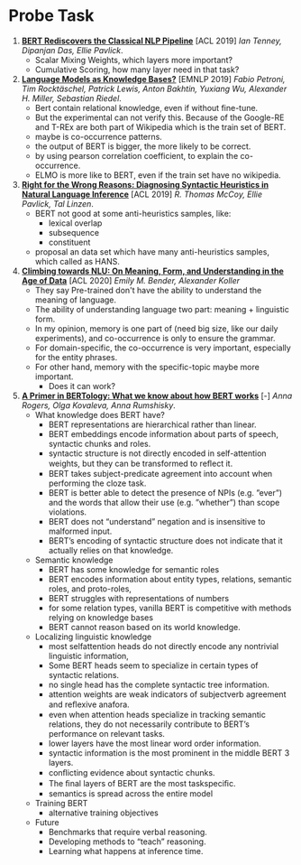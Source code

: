 # Probe Task

1. [**BERT Rediscovers the Classical NLP Pipeline**](https://github.com/iofu728/PaperRead/blob/master/paper/NLP/Probe/BertRediscovers.pdf) [ACL 2019] _Ian Tenney, Dipanjan Das, Ellie Pavlick_.
   - Scalar Mixing Weights, which layers more important?
   - Cumulative Scoring, how many layer need in that task?
2. [**Language Models as Knowledge Bases?**](https://github.com/iofu728/PaperRead/blob/master/paper/NLP/Probe/LMasKB.pdf) [EMNLP 2019] _Fabio Petroni, Tim Rocktäschel, Patrick Lewis, Anton Bakhtin, Yuxiang Wu, Alexander H. Miller, Sebastian Riedel_.
   - Bert contain relational knowledge, even if without fine-tune.
   - But the experimental can not verify this. Because of the Google-RE and T-REx are both part of Wikipedia which is the train set of BERT.
   - maybe is co-occurrence patterns.
   - the output of BERT is bigger, the more likely to be correct.
   - by using pearson correlation coefficient, to explain the co-occurrence.
   - ELMO is more like to BERT, even if the train set have no wikipedia.
3. [**Right for the Wrong Reasons: Diagnosing Syntactic Heuristics in Natural Language Inference**](https://github.com/iofu728/PaperRead/bl/master/paper/NLP/Probe/RightForTheWrongReasons.pdf) [ACL 2019] _R. Thomas McCoy, Ellie Pavlick, Tal Linzen_.
   - BERT not good at some anti-heuristics samples, like:
     - lexical overlap
     - subsequence
     - constituent
   - proposal an data set which have many anti-heuristics samples, which called as HANS.
4. [**Climbing towards NLU: On Meaning, Form, and Understanding in the Age of Data**](https://github.com/iofu728/PaperRead/blob/master/paper/NLP/Probe/climbing_towards_nlu_on_meaning_form_and_understanding_in_the_age_of_data.pdf) [ACL 2020] _Emily M. Bender, Alexander Koller_
   - They say Pre-trained don't have the ability to understand the meaning of language.
   - The ability of understanding language two part: meaning + linguistic form.
   - In my opinion, memory is one part of (need big size, like our daily experiments), and co-occurrence is only to ensure the grammar.
   - For domain-specific, the co-occurrence is very important, especially for the entity phrases.
   - For other hand, memory with the specific-topic maybe more important.
     - Does it can work?
5. [**A Primer in BERTology: What we know about how BERT works**](https://github.com/iofu728/PaperRead/blob/master/paper/NLP/Probe/PrimerinBERTology.pdf) [-] _Anna Rogers, Olga Kovaleva, Anna Rumshisky_.
   - What knowledge does BERT have?
     - BERT representations are hierarchical rather than linear.
     - BERT embeddings encode information about parts of speech, syntactic chunks and roles.
     - syntactic structure is not directly encoded in self-attention weights, but they can be transformed to reﬂect it.
     - BERT takes subject-predicate agreement into account when performing the cloze task.
     - BERT is better able to detect the presence of NPIs (e.g. ”ever”) and the words that allow their use (e.g. ”whether”) than scope violations.
     - BERT does not “understand” negation and is insensitive to malformed input.
     - BERT’s encoding of syntactic structure does not indicate that it actually relies on that knowledge.
   - Semantic knowledge
     - BERT has some knowledge for semantic roles
     - BERT encodes information about entity types, relations, semantic roles, and proto-roles,
     - BERT struggles with representations of numbers
     - for some relation types, vanilla BERT is competitive with methods relying on knowledge bases
     - BERT cannot reason based on its world knowledge.
   - Localizing linguistic knowledge
     - most selfattention heads do not directly encode any nontrivial linguistic information,
     - Some BERT heads seem to specialize in certain types of syntactic relations.
     - no single head has the complete syntactic tree information.
     - attention weights are weak indicators of subjectverb agreement and reﬂexive anafora.
     - even when attention heads specialize in tracking semantic relations, they do not necessarily contribute to BERT’s performance on relevant tasks.
     - lower layers have the most linear word order information.
     - syntactic information is the most prominent in the middle BERT 3 layers.
     - conﬂicting evidence about syntactic chunks.
     - The ﬁnal layers of BERT are the most taskspeciﬁc.
     - semantics is spread across the entire model
   - Training BERT
     - alternative training objectives
   - Future
     - Benchmarks that require verbal reasoning.
     - Developing methods to “teach” reasoning.
     - Learning what happens at inference time.
